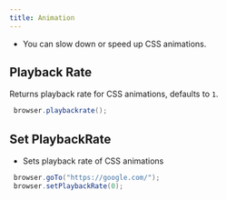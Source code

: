 ```yaml
---
title: Animation
---
```

- You can slow down or speed up CSS animations.

## Playback Rate

Returns playback rate for CSS animations, defaults to `1`.

```java
 browser.playbackrate();
```

## Set PlaybackRate

- Sets playback rate of CSS animations

```java
 browser.goTo("https://google.com/");
 browser.setPlaybackRate(0);
```
